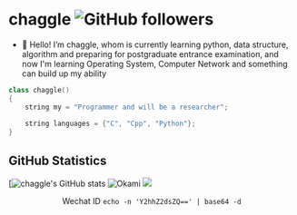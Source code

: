 # chaggle <img alt="GitHub followers" src="https://img.shields.io/github/followers/chaggle?style=social" />

- 👻 Hello! I’m chaggle, whom is currently learning python, data structure, algorithm and preparing for postgraduate entrance examination, and now I'm learning Operating System, Computer Network and something can build up my ability 

```cpp
class chaggle()
{
    string my = "Programmer and will be a researcher";
 
    string languages = {"C", "Cpp", "Python"};
}
```



## **GitHub Statistics**

[![chaggle's GitHub stats](https://github-readme-stats.vercel.app/api?username=chaggle&show_icons=true&theme=tokyonight) ![Okami](https://github-readme-stats.vercel.app/api/top-langs/?username=chaggle&hide=html&layout=compact&theme=radical)
![](https://github-profile-summary-cards.vercel.app/api/cards/profile-details?username=chaggle&theme=monokai)

<p align="center">
	<p align="center">Wechat ID <code>echo -n 'Y2hhZ2dsZQ==' | base64 -d</code></p>
</p>

